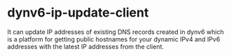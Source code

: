 # dynv6-ip-update-client
It can update IP addresses of existing DNS records created in dynv6 which is a platform for getting public hostnames for your dynamic IPv4 and IPv6 addresses with the latest IP addresses from the client.
